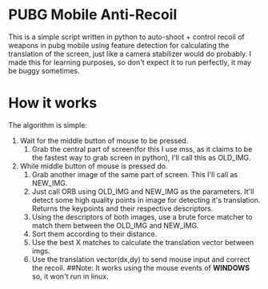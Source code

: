 # PUBG Mobile Anti-Recoil
This is a simple script written in python to auto-shoot + control recoil of weapons in pubg mobile using feature detection for calculating the translation of the screen, just like a camera stabilizer would do probably.
I made this for learning purposes, so don't expect it to run perfectly, it may be buggy sometimes.
# How it works
The algorithm is simple:
1. Wait for the middle button of mouse to be pressed.
    1. Grab the central part of screen(for this I use mss, as it claims to be the fastest way to grab screen in python), I'll call this as OLD_IMG.
1. While middle button of mouse is pressed do.
    1. Grab another image of the same part of screen. This I'll call as NEW_IMG.
    1. Just call ORB using OLD_IMG and NEW_IMG as the parameters. It'll detect some high quality points in image for detecting it's translation. Returns the keypoints and their respective descriptors.
    1. Using the descriptors of both images, use a brute force matcher to match them between the OLD_IMG and NEW_IMG.
    1. Sort them according to their distance.
    1. Use the best X matches to calculate the translation vector between imgs.
    1. Use the translation vector(dx,dy) to send mouse input and correct the recoil.
##Note: It works using the mouse events of **WINDOWS** so, it won't run in linux.
